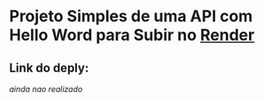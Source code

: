 # Projeto Simples de uma API com Hello Word para Subir no [Render](https://render.com)

## Link do deply:

*ainda nao realizado*
